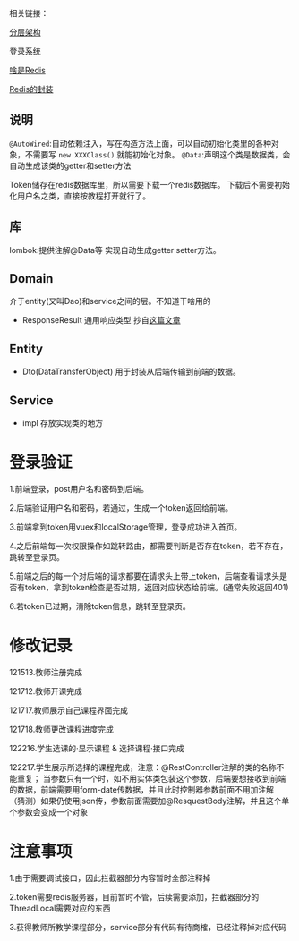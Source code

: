 
相关链接：

[分层架构](https://blog.csdn.net/Mr_wilson_liu/article/details/104172717)

[登录系统](https://juejin.cn/post/7226994337123549242)

[啥是Redis](https://zhuanlan.zhihu.com/p/37982685)

[Redis的封装](https://juejin.cn/post/7229869683326451749)

## 说明

`@AutoWired`:自动依赖注入，写在构造方法上面，可以自动初始化类里的各种对象，不需要写 `new XXXClass()` 就能初始化对象。
`@Data`:声明这个类是数据类，会自动生成该类的getter和setter方法

Token储存在redis数据库里，所以需要下载一个redis数据库。
下载后不需要初始化用户名之类，直接按教程打开就行了。

## 库 
lombok:提供注解@Data等 实现自动生成getter setter方法。



## Domain
介于entity(又叫Dao)和service之间的层。不知道干啥用的

* ResponseResult
通用响应类型 抄自[这篇文章](https://juejin.cn/post/7226994337123549242)

## Entity

* Dto(DataTransferObject) 用于封装从后端传输到前端的数据。

## Service

* impl 存放实现类的地方


# 登录验证
1.前端登录，post用户名和密码到后端。

2.后端验证用户名和密码，若通过，生成一个token返回给前端。

3.前端拿到token用vuex和localStorage管理，登录成功进入首页。

4.之后前端每一次权限操作如跳转路由，都需要判断是否存在token，若不存在，跳转至登录页。

5.前端之后的每一个对后端的请求都要在请求头上带上token，后端查看请求头是否有token，拿到token检查是否过期，返回对应状态给前端。(通常失败返回401)

6.若token已过期，清除token信息，跳转至登录页。

# 修改记录

121513.教师注册完成

121712.教师开课完成

121717.教师展示自己课程界面完成

121718.教师更改课程进度完成

122216.学生选课的·显示课程 & 选择课程·接口完成

122217.学生展示所选择的课程完成，注意：@RestController注解的类的名称不能重复；
当参数只有一个时，如不用实体类包装这个参数，后端要想接收到前端的数据，前端需要用form-date传数据，并且此时控制器参数前面不用加注解
（猜测）如果仍使用json传，参数前面需要加@ResquestBody注解，并且这个单个参数会变成一个对象

# 注意事项
1.由于需要调试接口，因此拦截器部分内容暂时全部注释掉

2.token需要redis服务器，目前暂时不管，后续需要添加，拦截器部分的ThreadLocal需要对应的东西

3.获得教师所教学课程部分，service部分有代码有待商榷，已经注释掉对应代码